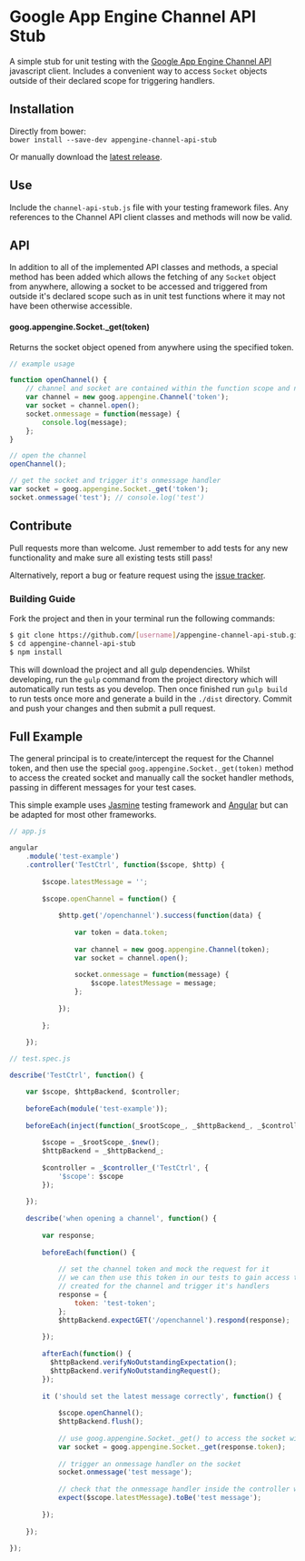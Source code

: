 # Google App Engine Channel API Stub

A simple stub for unit testing with the [Google App Engine Channel API](https://cloud.google.com/appengine/docs/python/channel/javascript) javascript client.
Includes a convenient way to access `Socket` objects outside of their declared scope for triggering handlers.

## Installation

Directly from bower:  
`bower install --save-dev appengine-channel-api-stub`

Or manually download the [latest release](./releases).

## Use

Include the `channel-api-stub.js` file with your testing framework files. Any references to the Channel API client classes and methods will now be valid.

## API

In addition to all of the implemented API classes and methods, a special method has been added which allows the fetching of any `Socket` object from anywhere, allowing a socket to be accessed and triggered from outside it's declared scope such as in unit test functions where it may not have been otherwise accessible.

#### goog.appengine.Socket._get(token)

Returns the socket object opened from anywhere using the specified token.

```javascript
// example usage

function openChannel() {
	// channel and socket are contained within the function scope and not accessible outside
	var channel = new goog.appengine.Channel('token');
	var socket = channel.open();
    socket.onmessage = function(message) {
		console.log(message);
	};  
}

// open the channel
openChannel();

// get the socket and trigger it's onmessage handler
var socket = goog.appengine.Socket._get('token');
socket.onmessage('test'); // console.log('test')
```

## Contribute

Pull requests more than welcome. Just remember to add tests for any new functionality and make sure all existing tests still pass!

Alternatively, report a bug or feature request using the [issue tracker](./issues).

### Building Guide

Fork the project and then in your terminal run the following commands:

```bash
$ git clone https://github.com/[username]/appengine-channel-api-stub.git
$ cd appengine-channel-api-stub
$ npm install
```

This will download the project and all gulp dependencies. Whilst developing, run the `gulp` command from the project directory which will automatically run tests as you develop. Then once finished run `gulp build` to run tests once more and generate a build in the `./dist` directory. Commit and push your changes and then submit a pull request.


## Full Example

The general principal is to create/intercept the request for the Channel token, and then use the special `goog.appengine.Socket._get(token)` method to access the created socket and manually call the socket handler methods, passing in different messages for your test cases.

This simple example uses [Jasmine](http://jasmine.github.io/) testing framework and [Angular](https://angularjs.org/) but can be adapted for most other frameworks.

```javascript
// app.js

angular
	.module('test-example')
    .controller('TestCtrl', function($scope, $http) {
    	
        $scope.latestMessage = '';
        
        $scope.openChannel = function() {
        	
            $http.get('/openchannel').success(function(data) {
            	
                var token = data.token;
                
                var channel = new goog.appengine.Channel(token);
                var socket = channel.open();
                
                socket.onmessage = function(message) {
                	$scope.latestMessage = message;
                };
                
            });
            
        };
        
    });

```

```javascript
// test.spec.js

describe('TestCtrl', function() {

	var $scope, $httpBackend, $controller;
	
    beforeEach(module('test-example'));
    
    beforeEach(inject(function(_$rootScope_, _$httpBackend_, _$controller_) {
    	
        $scope = _$rootScope_.$new();
        $httpBackend = _$httpBackend_;
        
        $controller = _$controller_('TestCtrl', {
        	'$scope': $scope
        });
        
    });
    
    describe('when opening a channel', function() {
    	
        var response;
        
        beforeEach(function() {
        	
            // set the channel token and mock the request for it
            // we can then use this token in our tests to gain access to the socket
            // created for the channel and trigger it's handlers
            response = {
            	token: 'test-token';
            };            
            $httpBackend.expectGET('/openchannel').respond(response);
            
        });
        
        afterEach(function() {
          $httpBackend.verifyNoOutstandingExpectation();
          $httpBackend.verifyNoOutstandingRequest();        
        });
        
        it ('should set the latest message correctly', function() {
        	
            $scope.openChannel();
            $httpBackend.flush();
            
            // use goog.appengine.Socket._get() to access the socket within the controller
            var socket = goog.appengine.Socket._get(response.token);
            
            // trigger an onmessage handler on the socket
            socket.onmessage('test message');
            
            // check that the onmessage handler inside the controller was called and worked as expected
            expect($scope.latestMessage).toBe('test message');
            
        });
        
    });
    
});
```